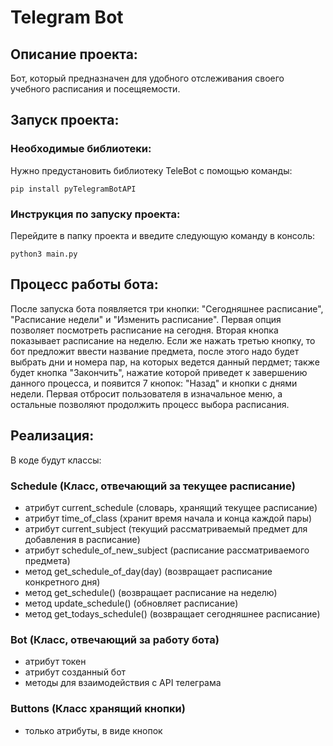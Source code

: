 # Telegram Bot

## Описание проекта:

Бот, который предназначен для удобного отслеживания своего учебного расписания и посещяемости.

## Запуск проекта:

### Необходимые библиотеки:

Нужно предустановить библиотеку TeleBot с помощью команды:
```
pip install pyTelegramBotAPI
```

### Инструкция по запуску проекта:

Перейдите в папку проекта и введите следующую команду в консоль:
```
python3 main.py
```

## Процесс работы бота:

После запуска бота появляется три кнопки: "Сегодняшнее расписание", "Расписание недели" и "Изменить расписание". Первая опция позволяет посмотреть расписание на сегодня. Вторая кнопка показывает расписание на неделю. Если же нажать третью кнопку, то бот предложит ввести название предмета, после этого надо будет выбрать дни и номера пар, на которых ведется данный пердмет; также будет кнопка "Закончить", нажатие которой приведет к завершению данного процесса, и появится 7 кнопок: "Назад" и кнопки с днями недели. Первая отбросит пользователя в изначальное меню, а остальные позволяют продолжить процесс выбора расписания.

## Реализация:

В коде будут классы:

### Schedule (Класс, отвечающий за текущее расписание)

- атрибут current_schedule (словарь, хранящий текущее расписание)
- атрибут time_of_class (хранит время начала и конца каждой пары)
- атрибут current_subject (текущий рассматриваемый предмет для добавления в расписание)
- атрибут schedule_of_new_subject (расписание рассматриваемого предмета)
- метод get_schedule_of_day(day) (возвращает расписание конкретного дня)
- метод get_schedule() (возвращает расписание на неделю)
- метод update_schedule() (обновляет расписание)
- метод get_todays_schedule() (возвращает сегодняшнее расписание)

### Bot (Класс, отвечающий за работу бота)

- атрибут токен
- атрибут созданный бот
- методы для взаимодействия с API телеграма

### Buttons (Класс хранящий кнопки)

- только атрибуты, в виде кнопок